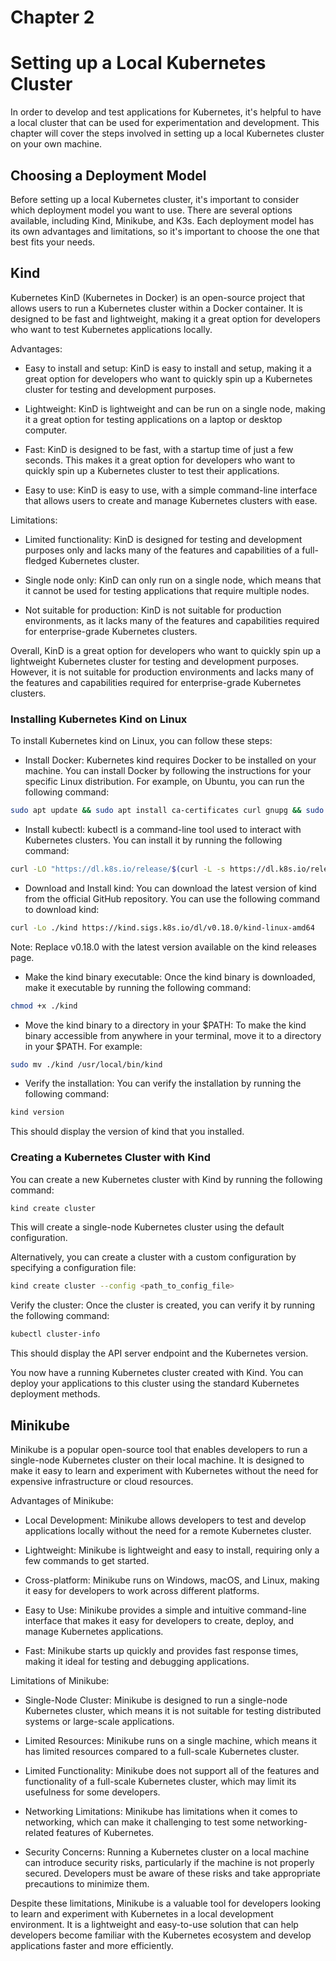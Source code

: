 # Chapter 2

# Setting up a Local Kubernetes Cluster

In order to develop and test applications for Kubernetes, it's helpful to have a local cluster that can be used for experimentation and development. This chapter will cover the steps involved in setting up a local Kubernetes cluster on your own machine.

## Choosing a Deployment Model

Before setting up a local Kubernetes cluster, it's important to consider which deployment model you want to use. There are several options available, including Kind, Minikube, and K3s. Each deployment model has its own advantages and limitations, so it's important to choose the one that best fits your needs.

## Kind

Kubernetes KinD (Kubernetes in Docker) is an open-source project that allows users to run a Kubernetes cluster within a Docker container. It is designed to be fast and lightweight, making it a great option for developers who want to test Kubernetes applications locally.

Advantages:

- Easy to install and setup: KinD is easy to install and setup, making it a great option for developers who want to quickly spin up a Kubernetes cluster for testing and development purposes.

- Lightweight: KinD is lightweight and can be run on a single node, making it a great option for testing applications on a laptop or desktop computer.

- Fast: KinD is designed to be fast, with a startup time of just a few seconds. This makes it a great option for developers who want to quickly spin up a Kubernetes cluster to test their applications.

- Easy to use: KinD is easy to use, with a simple command-line interface that allows users to create and manage Kubernetes clusters with ease.

Limitations:

- Limited functionality: KinD is designed for testing and development purposes only and lacks many of the features and capabilities of a full-fledged Kubernetes cluster.

- Single node only: KinD can only run on a single node, which means that it cannot be used for testing applications that require multiple nodes.

- Not suitable for production: KinD is not suitable for production environments, as it lacks many of the features and capabilities required for enterprise-grade Kubernetes clusters.

Overall, KinD is a great option for developers who want to quickly spin up a lightweight Kubernetes cluster for testing and development purposes. However, it is not suitable for production environments and lacks many of the features and capabilities required for enterprise-grade Kubernetes clusters.

### Installing Kubernetes Kind on Linux

To install Kubernetes kind on Linux, you can follow these steps:

- Install Docker: Kubernetes kind requires Docker to be installed on your machine. You can install Docker by following the instructions for your specific Linux distribution. For example, on Ubuntu, you can run the following command:

```bash
sudo apt update && sudo apt install ca-certificates curl gnupg && sudo install -m 0755 -d /etc/apt/keyrings && curl -fsSL https://download.docker.com/linux/ubuntu/gpg | sudo gpg --dearmor -o /etc/apt/keyrings/docker.gpg && sudo chmod a+r /etc/apt/keyrings/docker.gpg && echo "deb [arch="$(dpkg --print-architecture)" signed-by=/etc/apt/keyrings/docker.gpg] https://download.docker.com/linux/ubuntu "$(. /etc/os-release && echo "$VERSION_CODENAME")" stable" | sudo tee /etc/apt/sources.list.d/docker.list > /dev/null && sudo apt update && sudo apt install docker-ce docker-ce-cli containerd.io docker-buildx-plugin docker-compose-plugin
```

- Install kubectl: kubectl is a command-line tool used to interact with Kubernetes clusters. You can install it by running the following command:

```bash
curl -LO "https://dl.k8s.io/release/$(curl -L -s https://dl.k8s.io/release/stable.txt)/bin/linux/amd64/kubectl" && sudo install -o root -g root -m 0755 kubectl /usr/local/bin/kubectl
```

- Download and Install kind: You can download the latest version of kind from the official GitHub repository. You can use the following command to download kind:

```bash
curl -Lo ./kind https://kind.sigs.k8s.io/dl/v0.18.0/kind-linux-amd64
```

Note: Replace v0.18.0 with the latest version available on the kind releases page.

- Make the kind binary executable: Once the kind binary is downloaded, make it executable by running the following command:

```bash
chmod +x ./kind
```

- Move the kind binary to a directory in your $PATH: To make the kind binary accessible from anywhere in your terminal, move it to a directory in your $PATH. For example:

```bash
sudo mv ./kind /usr/local/bin/kind
```

- Verify the installation: You can verify the installation by running the following command:

```bash
kind version
```

This should display the version of kind that you installed.

### Creating a Kubernetes Cluster with Kind

You can create a new Kubernetes cluster with Kind by running the following command:

```bash
kind create cluster
```

This will create a single-node Kubernetes cluster using the default configuration.

Alternatively, you can create a cluster with a custom configuration by specifying a configuration file:

```bash
kind create cluster --config <path_to_config_file>
```

Verify the cluster: Once the cluster is created, you can verify it by running the following command:

```bash
kubectl cluster-info
```

This should display the API server endpoint and the Kubernetes version.

You now have a running Kubernetes cluster created with Kind. You can deploy your applications to this cluster using the standard Kubernetes deployment methods.

## Minikube

Minikube is a popular open-source tool that enables developers to run a single-node Kubernetes cluster on their local machine. It is designed to make it easy to learn and experiment with Kubernetes without the need for expensive infrastructure or cloud resources.

Advantages of Minikube:

- Local Development: Minikube allows developers to test and develop applications locally without the need for a remote Kubernetes cluster.

- Lightweight: Minikube is lightweight and easy to install, requiring only a few commands to get started.

- Cross-platform: Minikube runs on Windows, macOS, and Linux, making it easy for developers to work across different platforms.

- Easy to Use: Minikube provides a simple and intuitive command-line interface that makes it easy for developers to create, deploy, and manage Kubernetes applications.

- Fast: Minikube starts up quickly and provides fast response times, making it ideal for testing and debugging applications.

Limitations of Minikube:

- Single-Node Cluster: Minikube is designed to run a single-node Kubernetes cluster, which means it is not suitable for testing distributed systems or large-scale applications.

- Limited Resources: Minikube runs on a single machine, which means it has limited resources compared to a full-scale Kubernetes cluster.

- Limited Functionality: Minikube does not support all of the features and functionality of a full-scale Kubernetes cluster, which may limit its usefulness for some developers.

- Networking Limitations: Minikube has limitations when it comes to networking, which can make it challenging to test some networking-related features of Kubernetes.

- Security Concerns: Running a Kubernetes cluster on a local machine can introduce security risks, particularly if the machine is not properly secured. Developers must be aware of these risks and take appropriate precautions to minimize them.

Despite these limitations, Minikube is a valuable tool for developers looking to learn and experiment with Kubernetes in a local development environment. It is a lightweight and easy-to-use solution that can help developers become familiar with the Kubernetes ecosystem and develop applications faster and more efficiently.
